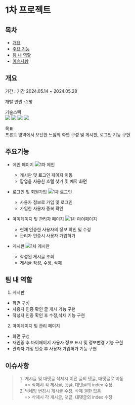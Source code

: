 # 1차 프로젝트
## 목차
- [개요](##개요)
- [주요 기능](##주요기능)
- [팀 내 역할](##팀-내-역할)
- [이슈사항](##이슈사항)

## 개요
 기간 : 기간 2024.05.14 ~ 2024.05.28 <br>

 개발 인원 : 2명 <br>

 기술스택<br>
<img src="https://img.shields.io/badge/CSS3-1572B6?style=for-the-badge&logo=CSS3&logoColor=white"> 
<img src="https://img.shields.io/badge/HTML-D0654C?style=for-the-badge&logo=HTML5&logoColor=white"> 
<img src="https://img.shields.io/badge/JavaScript-F7DF1E?style=for-the-badge&logo=JavaScript&logoColor=black"> 
<img src="https://img.shields.io/badge/Typescript-3D6AAC?style=for-the-badge&logo=Typescript&logoColor=white"> 

목표   
프론트 영역에서 모던한 느낌의 화면 구성 및 게시판, 로그인 기능 구현

## 주요기능
- 메인 페이지
![1차 메인](https://github.com/user-attachments/assets/a0c9e987-b8c4-40fc-9e8d-e4db6a478711)
   - 게시판 및 로그인 페이지 이동
   - 팝업을 사용한 호텔 찾기 및 예약 화면

- 로그인 및 회원가입
![1차 로그인](https://github.com/user-attachments/assets/b8bcc89d-947f-429f-b664-ebad2a13afbd)
   - 사용자 정보로 가입 및 로그인
   - 가입한 사용자 중복 확인

- 마이페이지 및 관리자 페이지
![1차 마이페이지](https://github.com/user-attachments/assets/e24d2ec3-8950-4793-bb32-23edb4084572)
   - 현재 인증한 사용자의 정보 확인 및 수정
   - 관리자 인증시 사용자 가입허가 

- 게시판
  ![1차 게시판](https://github.com/user-attachments/assets/5a08363f-12ef-45ce-9317-afed8e223641)
   - 작성된 게시글 조회
   - 게시글 작성, 수정, 삭제

## 팀 내 역할
1. 게시판 
 - 화면 구성
 - 사용자 인증 확인 글 게시 기능 구현
 - 작성자 인증 확인 후 수정,삭제 기능 구현 

2. 마이페이지 및 관리 페이지
 - 화면 구성
 - 재인증 후 마이페이지 사용자 정보 표시 및 정보변경 기능 구현
 - 관리자 계정 인증 후 사용자 가입허가 기능 구현

## 이슈사항
> 1. 게시글 및 대댓글 삭제시 이전 글의 댓글, 대댓글로 이동    
> => 삭제시 각 게시글, 댓글, 대댓글의 index 수정   
> 2. 닉네임 변경시 게시글 수정, 삭제 권한 없음   
> => 삭제시 각 게시글, 댓글, 대댓글의 index 수정
